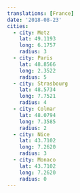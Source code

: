 ```yaml
---
translations: [France]
date: '2018-08-23'
cities:
  - city: Metz
    lat: 49.1193
    long: 6.1757
    radius: 3
  - city: Paris
    lat: 48.8566
    long: 2.3522
    radius: 5
  - city: Strasbourg
    lat: 48.5734
    long: 7.7521
    radius: 4
  - city: Colmar
    lat: 48.0794
    long: 7.3585
    radius: 2
  - city: Nice
    lat: 43.7102
    long: 7.2620
    radius: 3
  - city: Monaco
    lat: 43.7102
    long: 7.2620
    radius: 0
---
```

